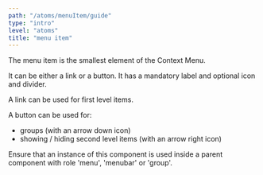 ```yaml
---
path: "/atoms/menuItem/guide"
type: "intro"
level: "atoms"
title: "menu item"
---
```


The menu item is the smallest element of the Context Menu.

It can be either a link or a button. It has a mandatory label and optional icon and divider.

A link can be used for first level items.

A button can be used for:

- groups (with an arrow down icon)
- showing / hiding second level items (with an arrow right icon)

<div class="frontend-kit__notification a-notification -warning"><i class="a-icon ui-ic-alert-warning"></i><div class="a-notification__content">
Ensure that an instance of this component is used inside a parent component with role 'menu', 'menubar' or 'group'. 
</div></div>
